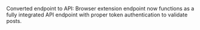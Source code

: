 Converted endpoint to API: Browser extension endpoint now functions as a fully integrated API endpoint with proper token authentication to validate posts.